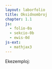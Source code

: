 ```yaml
---
layout: laborfolio
title: Oksidnombroj
chapter: 1.1
js:
  - folio-0a
  - sekcio-0b
  - ewis-0d
js-ext:
  - mathjax3
---
```


Ekezemploj:

<script>

const grp = {
    H_:  [["H","3:"]],
    N2:  [["N","3;9:"],["N","9;3:"]],
    O2:  [["O","3%:::"],["O","9%:::"]],
    H2O: [["O","Z:a.A.a:"],["H","m e.",1,180-51.5],["H","e.",1,180+51.5]],
    CO2: [["O","3%:::",-1],["C","3:9:"],["O","9%:::"]],
    CH4: [["H","3.",-1],["C","3%...."],["H","9."],["H","6.",1,360],["H","0.",1,180]],
    COOH: [["C","1:5:"],["O","",1,30],["O","",1,120],["H"]],
    CH3_: [["H"],["C"],["H","",1,0],["H","",1,180]],
    _CH3: [["C"],["H"],["H","",1,0],["H","",1,180]],
}

const ekz {
    N2: [N2],
    O2: [O2],
    H2O: [H2O],
    CO2: [CO2],
    CH4: [CH4],
    HCOOH: [H_,COOH],
    DMS: [CH3_,S,_CH3] // (CH₃)₂S
}
  

function  ekz_on(event) {
    event.preventDefault();
    frm = event.target.id;

    // malplenigu
    const on = ĝi("#on_enhavo");
    on.textContent = "";
    lewis = new Lewis(on);

    // desegnu Lewis-strukturon
   
    const grupoj = grp[frm];
    lewis.formulo(grupoj);
}

</script>

<svg id="oksidnro"
    version="1.1" 
    xmlns="http://www.w3.org/2000/svg" 
    xmlns:xlink="http://www.w3.org/1999/xlink" width="600" viewBox="-20 -10 150 35">
  <g id="on_enhavo"></g>
</svg>


